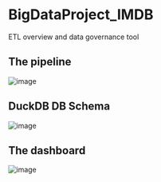 # BigDataProject_IMDB

ETL overview and data governance tool

## The pipeline

![image](https://github.com/8toz/BigDataProject_IMDB/assets/71278495/6b12533b-5eb8-4e43-9156-aadc035dbf62)

## DuckDB DB Schema

![image](https://github.com/8toz/BigDataProject_IMDB/assets/71278495/d8f3df5a-b14e-4873-aef4-b1b16104fca9)

## The dashboard

![image](https://github.com/8toz/BigDataProject_IMDB/assets/71278495/4baa82a3-5ed2-4fcc-af18-50627d7cc6d6)



